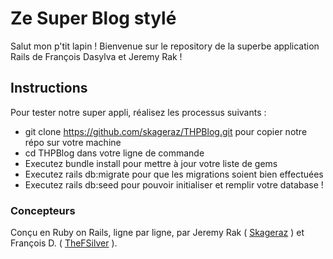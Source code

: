 # Ze Super Blog stylé


Salut mon p'tit lapin ! Bienvenue sur le repository de la superbe application Rails de François Dasylva et Jeremy Rak !

## Instructions ##

Pour tester notre super appli, réalisez les processus suivants :

- git clone https://github.com/skageraz/THPBlog.git pour copier notre répo sur votre machine
- cd THPBlog dans votre ligne de commande
- Executez bundle install pour mettre à jour votre liste de gems
- Executez rails db:migrate pour que les migrations soient bien effectuées
- Executez rails db:seed pour pouvoir initialiser et remplir votre database !

### Concepteurs ###

Conçu en Ruby on Rails, ligne par ligne, par Jeremy Rak ( <a href="https://github.com/skageraz">Skageraz</a> ) et François D. ( <a href="https://github.com/TheFSilver">TheFSilver</a> ).

